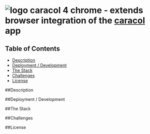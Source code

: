 ![logo](https://raw2.github.com/MrSpothawk/caracol-4-chrome/master/app/images/caracol3.png)&nbsp;caracol 4 chrome - extends browser integration of the [caracol](http://caracol.cloudapp.net/) app
=================================================================================

## Table of Contents

* [Description](#description)
* [Deployment / Development](#deployment-development)
* [The Stack](#the-stack)
* [Challenges](#challenges)
* [License](#license)

##<a name="description"></a>Description

##<a name="deployment-development"></a>Deployment / Development

##<a name="the-stack"></a>The Stack

##<a name="challenges"></a>Challenges

##<a name="license"></a>License

